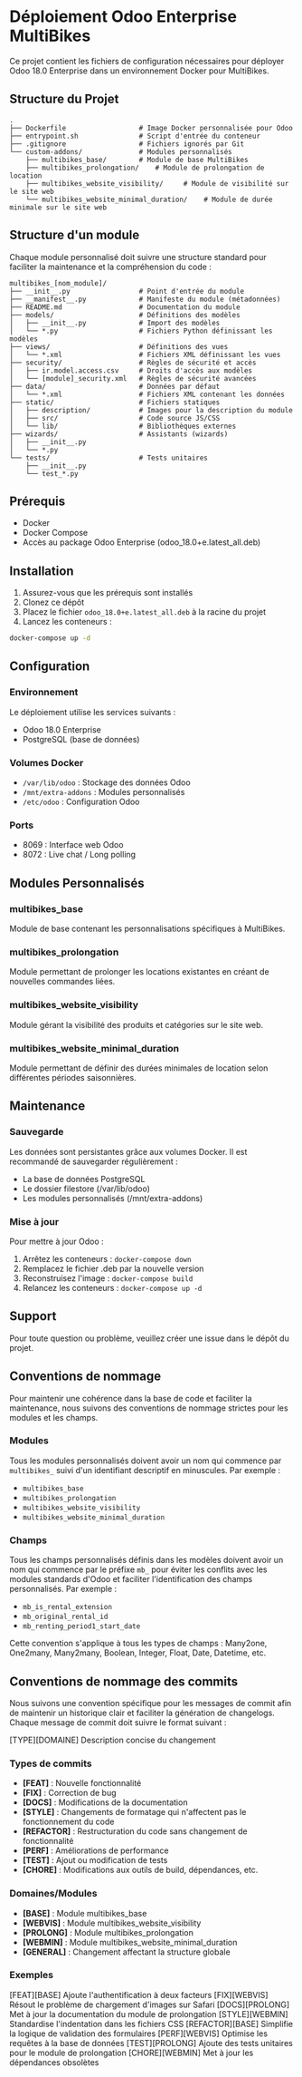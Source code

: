# Déploiement Odoo Enterprise MultiBikes

Ce projet contient les fichiers de configuration nécessaires pour déployer Odoo 18.0 Enterprise dans un environnement Docker pour MultiBikes.

## Structure du Projet

```
.
├── Dockerfile                  # Image Docker personnalisée pour Odoo
├── entrypoint.sh               # Script d'entrée du conteneur
├── .gitignore                  # Fichiers ignorés par Git
└── custom-addons/              # Modules personnalisés
    ├── multibikes_base/        # Module de base MultiBikes
    ├── multibikes_prolongation/    # Module de prolongation de location
    ├── multibikes_website_visibility/     # Module de visibilité sur le site web
    └── multibikes_website_minimal_duration/    # Module de durée minimale sur le site web
```

## Structure d'un module

Chaque module personnalisé doit suivre une structure standard pour faciliter la maintenance et la compréhension du code :

```
multibikes_[nom_module]/
├── __init__.py                 # Point d'entrée du module
├── __manifest__.py             # Manifeste du module (métadonnées)
├── README.md                   # Documentation du module
├── models/                     # Définitions des modèles
│   ├── __init__.py             # Import des modèles
│   └── *.py                    # Fichiers Python définissant les modèles
├── views/                      # Définitions des vues
│   └── *.xml                   # Fichiers XML définissant les vues
├── security/                   # Règles de sécurité et accès
│   ├── ir.model.access.csv     # Droits d'accès aux modèles
│   └── [module]_security.xml   # Règles de sécurité avancées
├── data/                       # Données par défaut
│   └── *.xml                   # Fichiers XML contenant les données
├── static/                     # Fichiers statiques
│   ├── description/            # Images pour la description du module
│   ├── src/                    # Code source JS/CSS
│   └── lib/                    # Bibliothèques externes
├── wizards/                    # Assistants (wizards)
│   ├── __init__.py
│   └── *.py
└── tests/                      # Tests unitaires
    ├── __init__.py
    └── test_*.py
```

## Prérequis

- Docker
- Docker Compose
- Accès au package Odoo Enterprise (odoo_18.0+e.latest_all.deb)

## Installation

1. Assurez-vous que les prérequis sont installés
2. Clonez ce dépôt
3. Placez le fichier `odoo_18.0+e.latest_all.deb` à la racine du projet
4. Lancez les conteneurs :

```bash
docker-compose up -d
```

## Configuration

### Environnement

Le déploiement utilise les services suivants :
- Odoo 18.0 Enterprise
- PostgreSQL (base de données)

### Volumes Docker

- `/var/lib/odoo` : Stockage des données Odoo
- `/mnt/extra-addons` : Modules personnalisés
- `/etc/odoo` : Configuration Odoo

### Ports

- 8069 : Interface web Odoo
- 8072 : Live chat / Long polling

## Modules Personnalisés

### multibikes_base

Module de base contenant les personnalisations spécifiques à MultiBikes.

### multibikes_prolongation

Module permettant de prolonger les locations existantes en créant de nouvelles commandes liées.

### multibikes_website_visibility

Module gérant la visibilité des produits et catégories sur le site web.

### multibikes_website_minimal_duration

Module permettant de définir des durées minimales de location selon différentes périodes saisonnières.

## Maintenance

### Sauvegarde

Les données sont persistantes grâce aux volumes Docker. Il est recommandé de sauvegarder régulièrement :
- La base de données PostgreSQL
- Le dossier filestore (/var/lib/odoo)
- Les modules personnalisés (/mnt/extra-addons)

### Mise à jour

Pour mettre à jour Odoo :

1. Arrêtez les conteneurs : `docker-compose down`
2. Remplacez le fichier .deb par la nouvelle version
3. Reconstruisez l'image : `docker-compose build`
4. Relancez les conteneurs : `docker-compose up -d`

## Support

Pour toute question ou problème, veuillez créer une issue dans le dépôt du projet.

## Conventions de nommage

Pour maintenir une cohérence dans la base de code et faciliter la maintenance, nous suivons des conventions de nommage strictes pour les modules et les champs.

### Modules

Tous les modules personnalisés doivent avoir un nom qui commence par `multibikes_` suivi d'un identifiant descriptif en minuscules. Par exemple :
- `multibikes_base`
- `multibikes_prolongation`
- `multibikes_website_visibility`
- `multibikes_website_minimal_duration`

### Champs

Tous les champs personnalisés définis dans les modèles doivent avoir un nom qui commence par le préfixe `mb_` pour éviter les conflits avec les modules standards d'Odoo et faciliter l'identification des champs personnalisés. Par exemple :
- `mb_is_rental_extension`
- `mb_original_rental_id`
- `mb_renting_period1_start_date`

Cette convention s'applique à tous les types de champs : Many2one, One2many, Many2many, Boolean, Integer, Float, Date, Datetime, etc.

## Conventions de nommage des commits

Nous suivons une convention spécifique pour les messages de commit afin de maintenir un historique clair et faciliter la génération de changelogs. Chaque message de commit doit suivre le format suivant :

[TYPE][DOMAINE] Description concise du changement


### Types de commits
- **[FEAT]** : Nouvelle fonctionnalité
- **[FIX]** : Correction de bug
- **[DOCS]** : Modifications de la documentation
- **[STYLE]** : Changements de formatage qui n'affectent pas le fonctionnement du code
- **[REFACTOR]** : Restructuration du code sans changement de fonctionnalité
- **[PERF]** : Améliorations de performance
- **[TEST]** : Ajout ou modification de tests
- **[CHORE]** : Modifications aux outils de build, dépendances, etc.

### Domaines/Modules
- **[BASE]** : Module multibikes_base
- **[WEBVIS]** : Module multibikes_website_visibility
- **[PROLONG]** : Module multibikes_prolongation
- **[WEBMIN]** : Module multibikes_website_minimal_duration
- **[GENERAL]** : Changement affectant la structure globale

### Exemples

[FEAT][BASE] Ajoute l'authentification à deux facteurs
[FIX][WEBVIS] Résout le problème de chargement d'images sur Safari
[DOCS][PROLONG] Met à jour la documentation du module de prolongation
[STYLE][WEBMIN] Standardise l'indentation dans les fichiers CSS
[REFACTOR][BASE] Simplifie la logique de validation des formulaires
[PERF][WEBVIS] Optimise les requêtes à la base de données
[TEST][PROLONG] Ajoute des tests unitaires pour le module de prolongation
[CHORE][WEBMIN] Met à jour les dépendances obsolètes